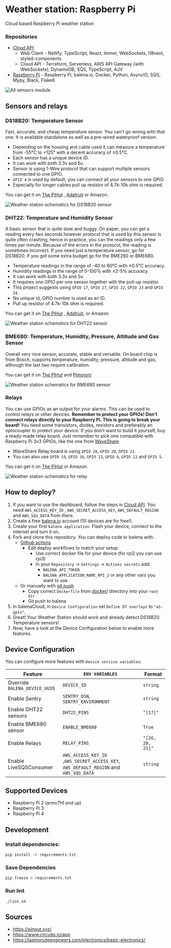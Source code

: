 # Weather station: Raspberry Pi

Cloud based Raspberry Pi weather station

### Repositories

- [Cloud API](https://github.com/bartoszadamczyk/weather-station-cloud)
    - Web Client - Netlify, TypeScript, React, Immer, WebSockets, i18next, styled-components
    - Cloud API - Terraform, Serverless, AWS API Gateway (with WebSockets), DynamoDB, SQS, TypeScript, AJV
- [Raspberry Pi](https://github.com/bartoszadamczyk/weather-station-rpi) - Raspberry Pi, balena.io, Docker, Python,
  AsyncIO, SQS, Mypy, Black, Flake8

![All sensors module](docs/all-sensors-module.jpg)

## Sensors and relays

### DS18B20: Temperature Sensor

Fast, accurate, and cheap temperature sensor. You can't go wrong with that one. It is available standalone as well as a
pre-wired waterproof version.

- Depending on the housing and cable used it can measure a temperature from -55°C to +125° with a decent accuracy of
  ±0.5°C.
- Each sensor has a unique device ID.
- It can work with both 3.3v and 5v.
- Sensor is using 1-Wire protocol that can support multiple sensors connected to one GPIO.
- `GPIO 4` is used by default, you can connect all your sensors to one GPIO.
- Especially for longer cables pull up resistor of 4.7k-10k ohm is required.

You can get it on [The PiHut](https://thepihut.com/products/waterproof-ds18b20-digital-temperature-sensor-extras)
, [Adafruit](https://www.adafruit.com/product/381) or Amazon.

![Weather station schematics for DS18B20 sensor](docs/weather-station-schematics-DS18B20.svg)

### DHT22: Temperature and Humidity Sensor

A basic sensor that is quite slow and buggy. On paper, you can get a reading every two seconds however protocol that is
used by this sensor is quite often crashing, hence in practice, you can the readings only a few times per minute.
Because of the errors in the protocol, the reading is sometimes incorrect. If you need just a temperature sensor, go for
DS18B20. If you got some extra budget go for the BME280 or BME680.

- Temperature readings in the range of -40 to 80°C with ±0.5°C accuracy.
- Humidity readings in the range of 0-100% with ±2-5% accuracy.
- It can work with both 3.3v and 5v.
- It requires one GPIO per one sensor together with the pull-up resistor.
- This project suggests using `GPIO 17`, `GPIO 27`, `GPIO 22`, `GPIO 23` and `GPIO 24`.
- No unique id, GPIO number is used as an ID.
- Pull up resistor of 4.7k-10k ohm is required.

You can get it on [The PiHut](https://thepihut.com/products/dht22-temperature-humidity-sensor-extras)
, [Adafruit](https://www.adafruit.com/product/385), or Amazon.

![Weather station schematics for DHT22 sensor](docs/weather-station-schematics-DHT22.svg)

### BME680: Temperature, Humidity, Pressure, Altitude and Gas Sensor

Overall very nice sensor, accurate, stable and versatile. On board chip is from Bosch, supports temperature, humidity,
pressure, altitude and gas, although the last two require calibration.

You can get it
on [The PiHut](https://thepihut.com/products/adafruit-bme680-temperature-humidity-pressure-and-gas-sensor-ada3660)
and [Pimoroni](https://shop.pimoroni.com/products/bme680-breakout)

![Weather station schematics for BME680 sensor](docs/weather-station-schematics-BME680.svg)

### Relays

You can use GPIOs as an output for your alarms. This can be used to control relays or other devices. **Remember to
protect your GPIOs! Don't connect relays directly to your Raspberry Pi. This is going to break your board!** You need
some transistors, diodes, resistors and preferably an optocoupler to protect your device. If you don't want to build it
yourself, buy a ready-made relay board. Just remember to pick one compatible with Raspberry Pi 3v3 GPIOs, like the one
from [WaveShare](https://www.waveshare.com/wiki/RPi_Relay_Board).

- WaveShare Relay board is using `GPIO 26`, `GPIO 20`, `GPIO 21`.
- You can also use `GPIO 19`, `GPIO 16`, `GPIO 13`, `GPIO 6`, `GPIO 12` and `GPIO 5`.

You can get it on [The PiHut](https://thepihut.com/products/raspberry-pi-relay-board) or Amazon.

![Weather station schematics for relay](docs/weather-station-schematics-relay.svg)

## How to deploy?

1. If you want to use the dashboard, follow the steps
   in [Cloud API](https://github.com/bartoszadamczyk/weather-station-cloud). You need `AWS_ACCESS_KEY_ID`
   , `AWS_SECRET_ACCESS_KEY`, `AWS_DEFAULT_REGION` and `AWS_SQS_DATA` from there.
2. Create a free [balena.io](balena.io) account (10 devices are for free!).
3. Create your first `balena application`. Flash your device, connect to the internet and turn it on.
4. Fork and clone this repository. You can deploy code to balena with:
    - [Github actions](./.github/workflows)
        - Edit deploy workflows to match your setup:
            - Use correct docker file for your device (for rpi2 you can use rpi3)
            - In your `Repository` -> `Settings` -> `Actions secrets` add:
                - `BALENA_API_TOKEN`
                - `BALENA_APPLICATION_NAME_RPI_2` or any other vars you want to use
    - Or manually with [git push](https://www.balena.io/docs/learn/deploy/deployment/#git-push)
        - Copy correct `Dockerfile` from [docker/](docker) directory into your `root dir`
        - Git push to balena
5. In balenaCloud, in `Device Configuration` set `Define DT overlays` to `"w1-gpio"`.
5. Great! Your Weather Station should work and already detect DS18B20 Temperature sensors!
6. Now, have a look at the Device Configuration below to enable more features.

## Device Configuration

You can configure more features with `Device service variables`:

| Feature                       | `ENV VARIABLES`                                                                       | Format           |
|-------------------------------|---------------------------------------------------------------------------------------|------------------|
| Override `BALENA_DEVICE_UUID` | `DEVICE_ID`                                                                           | `string`         |
| Enable Sentry                 | `SENTRY_DSN`, `SENTRY_ENVIRONMENT`                                                    | `string`         |
| Enable DHT22 sensors          | `DHT22_PINS`                                                                          | `"[17]"`         |
| Enable BME680 sensor          | `ENABLE_BME680`                                                                       | `True`           |
| Enable Relays                 | `RELAY_PINS`                                                                          | `"[26, 20, 21]"` |
| Enable LiveSQSConsumer        | `AWS_ACCESS_KEY_ID` ,`AWS_SECRET_ACCESS_KEY`, `AWS_DEFAULT_REGION` and `AWS_SQS_DATA` | `string`         |

## Supported Devices

- Raspberry Pi 2 (armv7hf and up)
- Raspberry Pi 3
- Raspberry Pi 4

## Development

### Install dependencies:

```shell
pip install -r requirements.txt
```

### Save Dependencies

```shell
pip freeze > requirements.txt
```

### Run lint

```shell
./lint.sh
```

## Sources

- https://pinout.xyz/
- https://www.circuito.io/app
- https://lastminuteengineers.com/electronics/basic-electronics/


